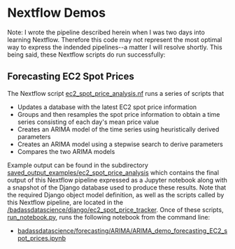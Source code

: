 # Nextflow Demos

Note:  I wrote the pipeline described herein when I was two days into learning Nextflow. Therefore this code may not represent the most optimal way to express the indended pipelines--a matter I will resolve shortly. This being said, these Nextflow scripts do run successfully:

## Forecasting EC2 Spot Prices

The Nextflow script [ec2_spot_price_analysis.nf](ec2_spot_price_analysis.nf) runs a series of scripts that

- Updates a database with the latest EC2 spot price information
- Groups and then resamples the spot price information to obtain a time series consisting of each day's mean price value
- Creates an ARIMA model of the time series using heuristically derived parameters
- Creates an ARIMA model using a stepwise search to derive parameters
- Compares the two ARIMA models

Example output can be found in the subdirectory [saved_output_examples/ec2_spot_price_analysis](saved_output_examples/ec2_spot_price_analysis) which contains the final output of this Nextflow pipeline expressed as a Jupyter notebook along with a snapshot of the Django database used to produce these results. Note that the required Django object model definition, as well as the scripts called by this Nextflow pipeline, are located in the [/badassdatascience/django/ec2_spot_price_tracker](/badassdatascience/django/ec2_spot_price_tracker). Once of these scripts, [run_notebook.py](/badassdatascience/django/ec2_spot_price_tracker/scripts/run_notebook.py), runs the following notebook from the command line:

- [badassdatascience/forecasting/ARIMA/ARIMA_demo_forecasting_EC2_spot_prices.ipynb](/badassdatascience/forecasting/ARIMA/ARIMA_demo_forecasting_EC2_spot_prices.ipynb)



